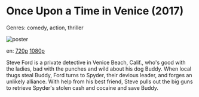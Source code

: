 # Once Upon a Time in Venice (2017)

Genres: comedy, action, thriller

![poster](http://image.tmdb.org/t/p/w500/5rr7tQfzS0ARqEea3W9SNSFGRzb.jpg)

en:
  [720p](magnet:?xt=urn:btih:0DAE755156B5443042CCEF362948D363E0EABAC9&tr=udp://glotorrents.pw:6969/announce&tr=udp://tracker.opentrackr.org:1337/announce&tr=udp://torrent.gresille.org:80/announce&tr=udp://tracker.openbittorrent.com:80&tr=udp://tracker.coppersurfer.tk:6969&tr=udp://tracker.leechers-paradise.org:6969&tr=udp://p4p.arenabg.ch:1337&tr=udp://tracker.internetwarriors.net:1337)
  [1080p](magnet:?xt=urn:btih:0F304949400375CC979FFD8BED64ED3C76AD4A07&tr=udp://glotorrents.pw:6969/announce&tr=udp://tracker.opentrackr.org:1337/announce&tr=udp://torrent.gresille.org:80/announce&tr=udp://tracker.openbittorrent.com:80&tr=udp://tracker.coppersurfer.tk:6969&tr=udp://tracker.leechers-paradise.org:6969&tr=udp://p4p.arenabg.ch:1337&tr=udp://tracker.internetwarriors.net:1337)
  


Steve Ford is a private detective in Venice Beach, Calif., who's good with the ladies, bad with the punches and wild about his dog Buddy. When local thugs steal Buddy, Ford turns to Spyder, their devious leader, and forges an unlikely alliance. With help from his best friend, Steve pulls out the big guns to retrieve Spyder's stolen cash and cocaine and save Buddy.